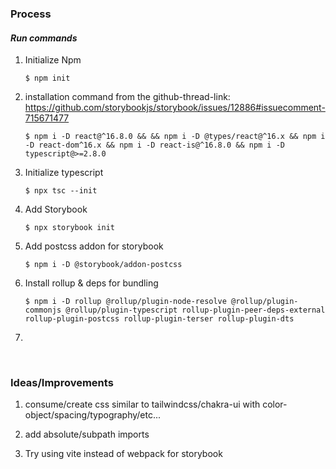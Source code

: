 ### Process

#### _Run commands_

1.  Initialize Npm

        $ npm init

2.  installation command from the github-thread-link:
    https://github.com/storybookjs/storybook/issues/12886#issuecomment-715671477

        $ npm i -D react@^16.8.0 && && npm i -D @types/react@^16.x && npm i -D react-dom^16.x && npm i -D react-is@^16.8.0 && npm i -D typescript@>=2.8.0

3.  Initialize typescript

        $ npx tsc --init

4.  Add Storybook

        $ npx storybook init

5.  Add postcss addon for storybook

        $ npm i -D @storybook/addon-postcss

6.  Install rollup & deps for bundling

        $ npm i -D rollup @rollup/plugin-node-resolve @rollup/plugin-commonjs @rollup/plugin-typescript rollup-plugin-peer-deps-external rollup-plugin-postcss rollup-plugin-terser rollup-plugin-dts

7.

<br />

### **Ideas/Improvements**

1. consume/create css similar to tailwindcss/chakra-ui with color-object/spacing/typography/etc...

2. add absolute/subpath imports

3. Try using vite instead of webpack for storybook

